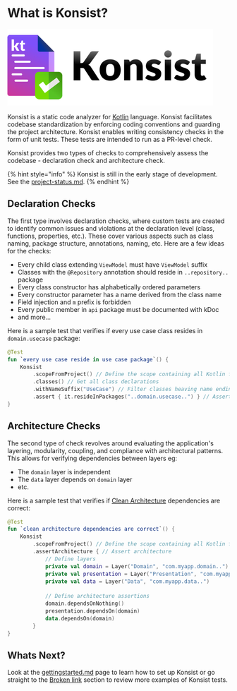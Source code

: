 # What is Konsist?

![](.gitbook/assets/konsist-logo.png)

Konsist is a static code analyzer for [Kotlin](https://kotlinlang.org/) language. Konsist facilitates codebase standardization by enforcing coding conventions and guarding the project architecture. Konsist enables writing consistency checks in the form of unit tests. These tests are intended to run as a PR-level check.

Konsist provides two types of checks to comprehensively assess the codebase - declaration check and architecture check.

{% hint style="info" %}
Konsist is still in the early stage of development. See the [project-status.md](getting-started/project-status.md "mention").
{% endhint %}

## Declaration Checks

The first type involves declaration checks, where custom tests are created to identify common issues and violations at the declaration level (class, functions, properties, etc.). These cover various aspects such as class naming, package structure, annotations, naming, etc. Here are a few ideas for the checks:

* Every child class extending `ViewModel` must have `ViewModel` suffix
* Classes with the `@Repository` annotation should reside in `..repository..` package
* Every class constructor has alphabetically ordered parameters
* Every constructor parameter has a name derived from the class name
* Field injection and `m` prefix is forbidden
* Every public member in `api` package must be documented with kDoc
* and more...

Here is a sample test that verifies if every use case class resides in `domain.usecase` package:

```kotlin
@Test
fun `every use case reside in use case package`() {
    Konsist
        .scopeFromProject() // Define the scope containing all Kotlin files present in the project
        .classes() // Get all class declarations
        .withNameSuffix("UseCase") // Filter classes heaving name ending with 'UseCase'
        .assert { it.resideInPackages("..domain.usecase..") } // Assert that each class resides in 'any domain.usecase any' package
}
```

## Architecture Checks

The second type of check revolves around evaluating the application's layering, modularity, coupling, and compliance with architectural patterns. This allows for verifying dependencies between layers eg:

* The `domain` layer is independent
* The `data` layer depends on `domain` layer
* etc.

Here is a sample test that verifies if [Clean Architecture](https://blog.cleancoder.com/uncle-bob/2012/08/13/the-clean-architecture.html) dependencies are correct:

```kotlin
@Test
fun `clean architecture dependencies are correct`() {
    Konsist
        .scopeFromProject() // Define the scope containing all Kotlin files present i
        .assertArchitecture { // Assert architecture
            // Define layers
            private val domain = Layer("Domain", "com.myapp.domain..")
            private val presentation = Layer("Presentation", "com.myapp.presentation..")
            private val data = Layer("Data", "com.myapp.data..")

            // Define architecture assertions
            domain.dependsOnNothing()
            presentation.dependsOn(domain)
            data.dependsOn(domain)
        }
}
```

## Whats Next?

Look at the [gettingstarted.md](getting-started/gettingstarted.md "mention") page to learn how to set up Konsist or go straight to the [Broken link](broken-reference "mention") section to review more examples of Konsist tests.&#x20;
